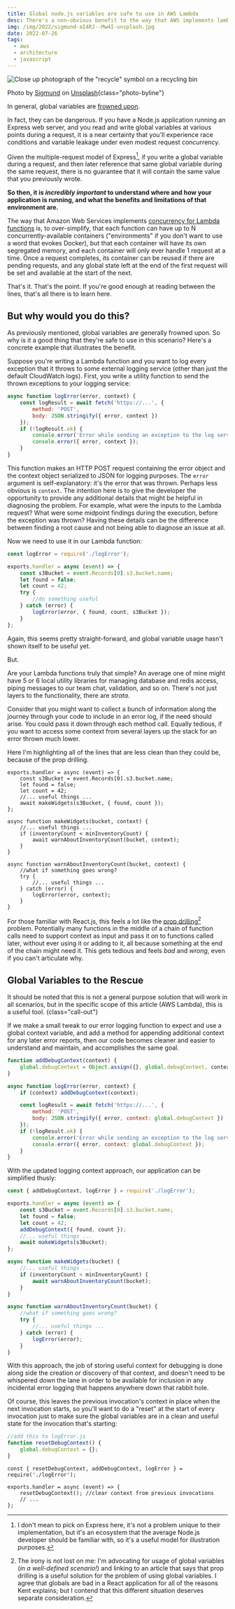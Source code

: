 ```yaml
---
title: Global node.js variables are safe to use in AWS Lambda
desc: There's a non-obvious benefit to the way that AWS implements lambda concurrency and it's worth considering.
img: /img/2022/sigmund-aI4RJ--Mw4I-unsplash.jpg
date: 2022-07-26
tags:
  - aws
  - architecture
  - javascript
---
```


![Close up photograph of the "recycle" symbol on a recycling bin](/img/2022/sigmund-aI4RJ--Mw4I-unsplash.jpg)

Photo by <a href="https://unsplash.com/@sigmund?utm_source=unsplash&utm_medium=referral&utm_content=creditCopyText">Sigmund</a> on <a href="https://unsplash.com/s/photos/recycle?utm_source=unsplash&utm_medium=referral&utm_content=creditCopyText">Unsplash</a>{class="photo-byline"}

In general, global variables are [frowned upon](https://stackoverflow.com/questions/5063878/how-to-cleanly-deal-with-global-variables).

In fact, they can be dangerous. If you have a Node.js application running an Express web server, and you read and write global variables at various points during a request, it is a near certainty that you'll experience race conditions and variable leakage under even modest request concurrency.

Given the multiple-request model of Express[^1], if you write a global variable during a request, and then later reference that same global variable during the same request, there is no guarantee that it will contain the same value that you previously wrote.

**So then, it is _incredibly important_ to understand where and how your application is running, and what the benefits and limitations of that environment are.**

[^1]: I don't mean to pick on Express here, it's not a problem unique to their implementation, but it's an ecosystem that the average Node.js developer should be familiar with, so it's a useful model for illustration purposes.

The way that Amazon Web Services implements [concurrency for Lambda functions](https://aws.amazon.com/blogs/compute/understanding-aws-lambda-scaling-and-throughput/) is, to over-simplify, that each function can have up to N concurrently-available containers ("environments" if you don't want to use a word that evokes Docker), but that each container will have its own segregated memory, and each container will only ever handle 1 request at a time. Once a request completes, its container can be reused if there are pending requests, and any global state left at the end of the first request will be set and available at the start of the next.

That's it. That's the point. If you're good enough at reading between the lines, that's all there is to learn here.

## But why would you do this?

As previously mentioned, global variables are generally frowned upon. So why is it a good thing that they're safe to use in this scenario? Here's a concrete example that illustrates the benefit.

Suppose you're writing a Lambda function and you want to log every exception that it throws to some external logging service (other than just the default CloudWatch logs). First, you write a utility function to send the thrown exceptions to your logging service:

```js
async function logError(error, context) {
	const logResult = await fetch('https://...', {
		method: 'POST',
		body: JSON.stringify({ error, context })
	});
	if (!logResult.ok) {
		console.error('Error while sending an exception to the log service! 😱');
		console.error({ error, context });
	}
}
```

This function makes an HTTP POST request containing the error object and the context object serialized to JSON for logging purposes. The `error` argument is self-explanatory: it's the error that was thrown. Perhaps less obvious is `context`. The intention here is to give the developer the opportunity to provide any additional details that might be helpful in diagnosing the problem. For example, what were the inputs to the Lambda request? What were some midpoint findings during the execution, before the exception was thrown? Having these details can be the difference between finding a root cause and not being able to diagnose an issue at all.

Now we need to use it in our Lambda function:

```js
const logError = require('./logError');

exports.handler = async (event) => {
	const s3Bucket = event.Records[0].s3.bucket.name;
	let found = false;
	let count = 42;
	try {
		//do something useful
	} catch (error) {
		logError(error, { found, count, s3Bucket });
	}
};
```

Again, this seems pretty straight-forward, and global variable usage hasn't shown itself to be useful yet.

But.

Are your Lambda functions truly that simple? An average one of mine might have 5 or 6 local utility libraries for managing database and redis access, piping messages to our team chat, validation, and so on. There's not just layers to the functionality, there are _strata_.

Consider that you might want to collect a bunch of information along the journey through your code to include in an error log, if the need should arise. You could pass it down through each method call. Equally tedious, if you want to access some context from several layers up the stack for an error thrown much lower.

Here I'm highlighting all of the lines that are less clean than they could be, because of the prop drilling.

```js/5,8,11,15,20
exports.handler = async (event) => {
	const s3Bucket = event.Records[0].s3.bucket.name;
	let found = false;
	let count = 42;
	//... useful things ...
	await makeWidgets(s3Bucket, { found, count });
};

async function makeWidgets(bucket, context) {
	//... useful things ...
	if (inventoryCount < minInventoryCount) {
		await warnAboutInventoryCount(bucket, context);
	}
}

async function warnAboutInventoryCount(bucket, context) {
	//what if something goes wrong?
	try {
		//... useful things ...
	} catch (error) {
		logError(error, context);
	}
}
```

For those familiar with React.js, this feels a lot like the [prop drilling](https://kentcdodds.com/blog/prop-drilling)[^2] problem. Potentially many functions in the middle of a chain of function calls need to support context as input and pass it on to functions called later, without ever using it or adding to it, all because something at the end of the chain might need it. This gets tedious and feels _bad_ and _wrong_, even if you can't articulate why.

[^2]: The irony is not lost on me: I'm advocating for usage of global variables (_in a well-defined scenario!_) and linking to an article that says that prop drilling is a useful solution for the problem of using global variables. I agree that globals are bad in a React application for all of the reasons Kent explains; but I contend that this different situation deserves separate consideration.

## Global Variables to the Rescue

It should be noted that this is not a general purpose solution that will work in all scenarios, but in the specific scope of this article (AWS Lambda), this is a useful tool. {class="call-out"}

If we make a small tweak to our error logging function to expect and use a global context variable, and add a method for appending additional context for any later error reports, then our code becomes cleaner and easier to understand and maintain, and accomplishes the same goal.

```js
function addDebugContext(context) {
	global.debugContext = Object.assign({}, global.debugContext, context);
}

async function logError(error, context) {
	if (context) addDebugContext(context);

	const logResult = await fetch('https://...', {
		method: 'POST',
		body: JSON.stringify({ error, context: global.debugContext })
	});
	if (!logResult.ok) {
		console.error('Error while sending an exception to the log service! 😱');
		console.error({ error, context: global.debugContext });
	}
}
```

With the updated logging context approach, our application can be simplified thusly:

```js
const { addDebugContext, logError } = require('./logError');

exports.handler = async (event) => {
	const s3Bucket = event.Records[0].s3.bucket.name;
	let found = false;
	let count = 42;
	addDebugContext({ found, count });
	//... useful things ...
	await makeWidgets(s3Bucket);
};

async function makeWidgets(bucket) {
	//... useful things ...
	if (inventoryCount < minInventoryCount) {
		await warnAboutInventoryCount(bucket);
	}
}

async function warnAboutInventoryCount(bucket) {
	//what if something goes wrong?
	try {
		//... useful things ...
	} catch (error) {
		logError(error);
	}
}
```

With this approach, the job of storing useful context for debugging is done along side the creation or discovery of that context, and doesn't need to be whispered down the lane in order to be available for inclusion in any incidental error logging that happens anywhere down that rabbit hole.

Of course, this leaves the previous invocation's context in place when the next invocation starts, so you'll want to do a "reset" at the start of every invocation just to make sure the global variables are in a clean and useful state for the invocation that's starting:

```js
//add this to logError.js
function resetDebugContext() {
	global.debugContext = {};
}
```

```js/3
const { resetDebugContext, addDebugContext, logError } = require('./logError');

exports.handler = async (event) => {
	resetDebugContext(); //clear context from previous invocations
	// ...
};
```
